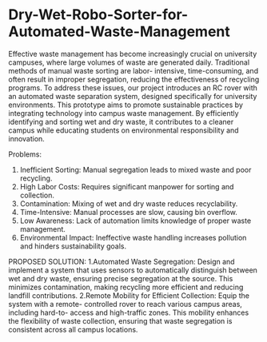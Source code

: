 # Dry-Wet-Robo-Sorter-for-Automated-Waste-Management

Effective waste management has become increasingly crucial on
university campuses, where large volumes of waste are generated
daily. Traditional methods of manual waste sorting are labor-
intensive, time-consuming, and often result in improper segregation,
reducing the effectiveness of recycling programs. To address these
issues, our project introduces an RC rover with an automated waste
separation system, designed specifically for university
environments. This prototype aims to promote sustainable practices
by integrating technology into campus waste management. By
efficiently identifying and sorting wet and dry waste, it contributes to
a cleaner campus while educating students on environmental
responsibility and innovation.

Problems:
1. Inefficient Sorting: Manual segregation leads to mixed waste and poor recycling.
2. High Labor Costs: Requires significant manpower for sorting and collection.
3. Contamination: Mixing of wet and dry waste reduces recyclability.
4. Time-Intensive: Manual processes are slow, causing bin overflow.
5. Low Awareness: Lack of automation limits knowledge of proper waste management.
6. Environmental Impact: Ineffective waste handling increases pollution and hinders sustainability goals.

PROPOSED SOLUTION:
1.Automated Waste
Segregation:
Design and implement a system that
uses sensors to automatically
distinguish between wet and dry
waste, ensuring precise segregation at the source. This minimizes
contamination, making recycling
more efficient and reducing landfill
contributions.
2.Remote Mobility for
Efficient Collection:
Equip the system with a remote-
controlled rover to reach various
campus areas, including hard-to-
access and high-traffic zones. This
mobility enhances the flexibility of
waste collection, ensuring that
waste segregation is consistent
across all campus locations.
